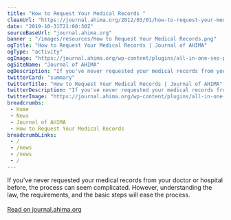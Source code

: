 ```yaml
--- 
title: "How to Request Your Medical Records "
cleanUrl: "https://journal.ahima.org/2012/03/01/how-to-request-your-medical-records/"
date: "2019-10-31T21:00:30Z"
sourceBaseUrl: "journal.ahima.org"
banner : "/images/resources/How to Request Your Medical Records.png"
ogTitle: "How to Request Your Medical Records | Journal of AHIMA"
ogType: "activity"
ogImage: "https://journal.ahima.org/wp-content/plugins/all-in-one-seo-pack/images/default-user-image.png"
ogSiteName: "Journal of AHIMA"
ogDescription: "If you've never requested your medical records from your doctor or hospital before, the process can seem complicated. However, understanding the law, the requirements, and the basic steps will ease the process."
twitterCard: "summary"
twitterTitle: "How to Request Your Medical Records | Journal of AHIMA"
twitterDescription: "If you've never requested your medical records from your doctor or hospital before, the process can seem complicated. However, understanding the law, the requirements, and the basic steps will ease the process."
twitterImage: "https://journal.ahima.org/wp-content/plugins/all-in-one-seo-pack/images/default-user-image.png"
breadcrumbs:
 - Home
 - News
 - Journal of AHIMA
 - How to Request Your Medical Records
breadcrumbLinks:
 - / 
 - /news
 - /news
 - / 
---
```

If you've never requested your medical records from your doctor or hospital before, the process can seem complicated. However, understanding the law, the requirements, and the basic steps will ease the process.<br><br><a target="_blank" href=https://journal.ahima.org/2012/03/01/how-to-request-your-medical-records/>Read on journal.ahima.org</a>
